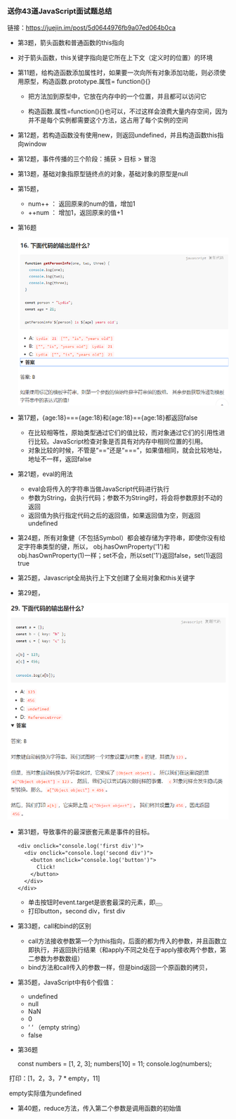 ### 送你43道JavaScript面试题总结

链接：https://juejin.im/post/5d0644976fb9a07ed064b0ca

- 第3题，箭头函数和普通函数的this指向
  
-  对于箭头函数，this关键字指向是它所在上下文（定义时的位置）的环境
  
- 第11题，给构造函数添加属性时，如果要一次向所有对象添加功能，则必须使用原型，构造函数.prototype.属性= function(){}

  - 把方法加到原型中，它放在内存中的一个位置，并且都可以访问它

  - 构造函数.属性=function(){}也可以，不过这样会浪费大量内存空间，因为并不是每个实例都需要这个方法，这占用了每个实例的空间

- 第12题，若构造函数没有使用new，则返回undefined，并且构造函数this指向window

- 第12题，事件传播的三个阶段：捕获 >  目标 > 冒泡

- 第13题，基础对象指原型链终点的对象，基础对象的原型是null

- 第15题，

  - num++ ： 返回原来的num的值，增加1
  - ++num ： 增加1，返回原来的值+1

- 第16题

  ![1](https://github.com/LiAmiaomiao/js-code/blob/master/Aimages/1.png)

- 第17题，{age:18}==={age:18}和{age:18}=={age:18}都返回false
  - 在比较相等性，原始类型通过它们的值比较，而对象通过它们的引用性进行比较。JavaScript检查对象是否具有对内存中相同位置的引用。
  - 对象比较的时候，不管是“==”还是“===”，如果值相同，就会比较地址，地址不一样，返回false
- 第21题，eval的用法
  - eval会将传入的字符串当做JavaScript代码进行执行
  - 参数为String，会执行代码；参数不为String时，将会将参数原封不动的返回
  - 返回值为执行指定代码之后的返回值，如果返回值为空，则返回undefined
- 第24题，所有对象健（不包括Symbol）都会被存储为字符串，即使你没有给定字符串类型的键，所以，  obj.hasOwnProperty('1')和obj.hasOwnProperty(1)一样；set不会，所以set('1')返回false，set(1)返回true
- 第25题，Javascript全局执行上下文创建了全局对象和this关键字
- 第29题，

![2](https://github.com/LiAmiaomiao/js-code/blob/master/Aimages/2.png)

- 第31题，导致事件的最深嵌套元素是事件的目标。
  
  ```
  <div onclick="console.log('first div')">
    <div onclick="console.log('second div')">
      <button onclick="console.log('button')">
        Click!
      </button>
    </div>
  </div>
  ```
  - 单击按钮时event.target是嵌套最深的元素，即<button>
  - 打印button，second div，first div

- 第33题，call和bind的区别
  - call方法接收参数第一个为this指向，后面的都为传入的参数，并且函数立即执行，并返回执行结果（和apply不同之处在于apply接收两个参数，第二参数为参数数组）
  - bind方法和call传入的参数一样，但是bind返回一个原函数的拷贝，

- 第35题，JavaScript中有6个假值：
  - undefined
  - null
  - NaN
  - 0
  - ‘ ‘ （empty string）
  - false

- 第36题

  const numbers = [1, 2, 3];
  numbers[10] = 11;
  console.log(numbers);

​        打印：[1，2，3，7 * empty，11]

​        empty实际值为undefined

- 第40题，reduce方法，传入第二个参数是调用函数的初始值
